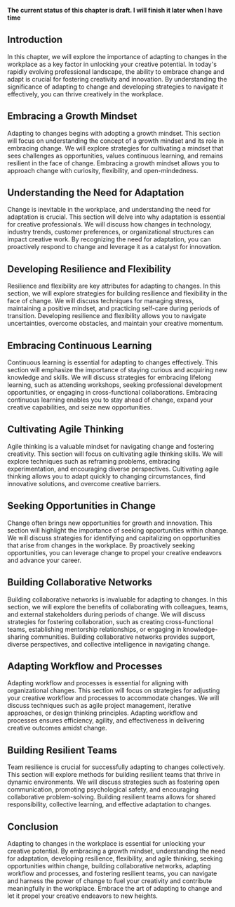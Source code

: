 **The current status of this chapter is draft. I will finish it later when I have time**

Introduction
------------

In this chapter, we will explore the importance of adapting to changes in the workplace as a key factor in unlocking your creative potential. In today's rapidly evolving professional landscape, the ability to embrace change and adapt is crucial for fostering creativity and innovation. By understanding the significance of adapting to change and developing strategies to navigate it effectively, you can thrive creatively in the workplace.

Embracing a Growth Mindset
--------------------------

Adapting to changes begins with adopting a growth mindset. This section will focus on understanding the concept of a growth mindset and its role in embracing change. We will explore strategies for cultivating a mindset that sees challenges as opportunities, values continuous learning, and remains resilient in the face of change. Embracing a growth mindset allows you to approach change with curiosity, flexibility, and open-mindedness.

Understanding the Need for Adaptation
-------------------------------------

Change is inevitable in the workplace, and understanding the need for adaptation is crucial. This section will delve into why adaptation is essential for creative professionals. We will discuss how changes in technology, industry trends, customer preferences, or organizational structures can impact creative work. By recognizing the need for adaptation, you can proactively respond to change and leverage it as a catalyst for innovation.

Developing Resilience and Flexibility
-------------------------------------

Resilience and flexibility are key attributes for adapting to changes. In this section, we will explore strategies for building resilience and flexibility in the face of change. We will discuss techniques for managing stress, maintaining a positive mindset, and practicing self-care during periods of transition. Developing resilience and flexibility allows you to navigate uncertainties, overcome obstacles, and maintain your creative momentum.

Embracing Continuous Learning
-----------------------------

Continuous learning is essential for adapting to changes effectively. This section will emphasize the importance of staying curious and acquiring new knowledge and skills. We will discuss strategies for embracing lifelong learning, such as attending workshops, seeking professional development opportunities, or engaging in cross-functional collaborations. Embracing continuous learning enables you to stay ahead of change, expand your creative capabilities, and seize new opportunities.

Cultivating Agile Thinking
--------------------------

Agile thinking is a valuable mindset for navigating change and fostering creativity. This section will focus on cultivating agile thinking skills. We will explore techniques such as reframing problems, embracing experimentation, and encouraging diverse perspectives. Cultivating agile thinking allows you to adapt quickly to changing circumstances, find innovative solutions, and overcome creative barriers.

Seeking Opportunities in Change
-------------------------------

Change often brings new opportunities for growth and innovation. This section will highlight the importance of seeking opportunities within change. We will discuss strategies for identifying and capitalizing on opportunities that arise from changes in the workplace. By proactively seeking opportunities, you can leverage change to propel your creative endeavors and advance your career.

Building Collaborative Networks
-------------------------------

Building collaborative networks is invaluable for adapting to changes. In this section, we will explore the benefits of collaborating with colleagues, teams, and external stakeholders during periods of change. We will discuss strategies for fostering collaboration, such as creating cross-functional teams, establishing mentorship relationships, or engaging in knowledge-sharing communities. Building collaborative networks provides support, diverse perspectives, and collective intelligence in navigating change.

Adapting Workflow and Processes
-------------------------------

Adapting workflow and processes is essential for aligning with organizational changes. This section will focus on strategies for adjusting your creative workflow and processes to accommodate changes. We will discuss techniques such as agile project management, iterative approaches, or design thinking principles. Adapting workflow and processes ensures efficiency, agility, and effectiveness in delivering creative outcomes amidst change.

Building Resilient Teams
------------------------

Team resilience is crucial for successfully adapting to changes collectively. This section will explore methods for building resilient teams that thrive in dynamic environments. We will discuss strategies such as fostering open communication, promoting psychological safety, and encouraging collaborative problem-solving. Building resilient teams allows for shared responsibility, collective learning, and effective adaptation to changes.

Conclusion
----------

Adapting to changes in the workplace is essential for unlocking your creative potential. By embracing a growth mindset, understanding the need for adaptation, developing resilience, flexibility, and agile thinking, seeking opportunities within change, building collaborative networks, adapting workflow and processes, and fostering resilient teams, you can navigate and harness the power of change to fuel your creativity and contribute meaningfully in the workplace. Embrace the art of adapting to change and let it propel your creative endeavors to new heights.
